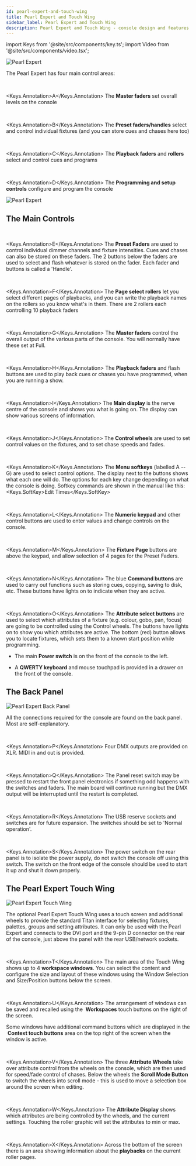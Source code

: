 ```yaml
---
id: pearl-expert-and-touch-wing
title: Pearl Expert and Touch Wing
sidebar_label: Pearl Expert and Touch Wing
description: Pearl Expert and Touch Wing - console design and features
---
```


import Keys from '@site/src/components/key.ts';
import Video from '@site/src/components/video.tsx';

![Pearl Expert](/docs/images/Pearl-Expert.png)

The Pearl Expert has four main control areas:

<br/>

<Keys.Annotation>A</Keys.Annotation> The <strong>Master faders</strong> set overall levels on the console

<br/>

<Keys.Annotation>B</Keys.Annotation> The <strong>Preset faders/handles</strong> select and control individual fixtures
(and you can store cues and chases here too)

<br/>

<Keys.Annotation>C</Keys.Annotation> The <strong>Playback faders</strong> and <strong>rollers</strong> select and control cues and
programs

<br/>

<Keys.Annotation>D</Keys.Annotation> The <strong>Programming and setup controls</strong> configure and program the console

![Pearl Expert](/docs/images/Pearl-Expert-2.png)

## The Main Controls

<br/>

<Keys.Annotation>E</Keys.Annotation> The <strong>Preset Faders</strong> are used to control individual dimmer channels and
fixture intensities. Cues and chases can also be stored on these faders.
The 2 buttons below the faders are used to select and flash whatever is
stored on the fader. Each fader and buttons is called a \'Handle\'.

<br/>

<Keys.Annotation>F</Keys.Annotation> The <strong>Page select rollers</strong> let you select different pages of playbacks,
and you can write the playback names on the rollers so you know what's
in them. There are 2 rollers each controlling 10 playback faders

<br/>

<Keys.Annotation>G</Keys.Annotation> The <strong>Master faders</strong> control the overall output of the various parts of
the console. You will normally have these set at Full.

<br/>

<Keys.Annotation>H</Keys.Annotation> The <strong>Playback faders</strong> and flash buttons are used to play back cues or
chases you have programmed, when you are running a show.

<br/>

<Keys.Annotation>I</Keys.Annotation> The <strong>Main display</strong> is the nerve centre of the console and shows you
what is going on. The display can show various screens of information.

<br/>

<Keys.Annotation>J</Keys.Annotation> The <strong>Control wheels</strong> are used to set control values on the fixtures,
and to set chase speeds and fades.

<br/>

<Keys.Annotation>K</Keys.Annotation> The <strong>Menu softkeys</strong> (labelled A -- G) are used to select control
options. The display next to the buttons shows what each one will do.
The options for each key change depending on what the console is doing.
Softkey commands are shown in the manual like this:
<Keys.SoftKey>Edit Times</Keys.SoftKey>

<br/>

<Keys.Annotation>L</Keys.Annotation> The <strong>Numeric keypad</strong> and other control buttons are used to enter
values and change controls on the console.

<br/>

<Keys.Annotation>M</Keys.Annotation> The <strong>Fixture Page</strong> buttons are above the keypad, and allow selection
of 4 pages for the Preset Faders.

<br/>

<Keys.Annotation>N</Keys.Annotation> The blue <strong>Command buttons</strong> are used to carry out functions such as
storing cues, copying, saving to disk, etc. These buttons have lights on
to indicate when they are active.

<br/>

<Keys.Annotation>O</Keys.Annotation> The <strong>Attribute select buttons</strong> are used to select which attributes of
a fixture (e.g. colour, gobo, pan, focus) are going to be controlled
using the Control wheels. The buttons have lights on to show you which
attributes are active. The bottom (red) button allows you to locate
fixtures, which sets them to a known start position while programming.

- The main <strong>Power switch</strong> is on the front of the console to the left.

- A <strong>QWERTY keyboard</strong> and mouse touchpad is provided in a drawer on the
front of the console.

## The Back Panel

![Pearl Expert Back Panel](/docs/images/Pearl-Expert-Back-Panel.png)

All the connections required for the console are found on the back
panel. Most are self-explanatory.

<br/>

<Keys.Annotation>P</Keys.Annotation> Four DMX outputs are provided on XLR. MIDI in and out is provided.

<br/>

<Keys.Annotation>Q</Keys.Annotation> The Panel reset switch may be pressed to restart the front panel
    electronics if something odd happens with the switches and faders.
    The main board will continue running but the DMX output will be
    interrupted until the restart is completed.

<br/>

<Keys.Annotation>R</Keys.Annotation> The USB reserve sockets and switches are for future expansion. The
    switches should be set to \'Normal operation\'.

<br/>

<Keys.Annotation>S</Keys.Annotation> The power switch on the rear panel is to isolate the power supply, do 
not switch the console off using this switch. The switch on the front edge of the 
console should be used to start it up and shut it down properly.
	
## The Pearl Expert Touch Wing

![Pearl Expert Touch Wing](/docs/images/Pearl-Expert-Touch-Wing.png)

The optional Pearl Expert Touch Wing uses a touch screen and additional
wheels to provide the standard Titan interface for selecting fixtures,
palettes, groups and setting attributes. It can only be used with the
Pearl Expert and connects to the DVI port and the 9-pin D connector on
the rear of the console, just above the panel with the rear USB/network
sockets.

<br/>

<Keys.Annotation>T</Keys.Annotation> The main area of the Touch Wing shows up to 4 <strong>workspace windows</strong>. You
can select the content and configure the size and layout of these
windows using the Window Selection and Size/Position buttons below the
screen.

<br/>

<Keys.Annotation>U</Keys.Annotation> The arrangement of windows can be saved and recalled using the
&nbsp;<strong>Workspaces</strong> touch buttons on the right of the screen.

Some windows have additional command buttons which are displayed in the
&nbsp;<strong>Context touch buttons</strong> area on the top right of the screen when the
window is active.

<br/>

<Keys.Annotation>V</Keys.Annotation> The three <strong>Attribute Wheels</strong> take over attribute control from the
wheels on the console, which are then used for speed/fade control of
chases. Below the wheels the <strong>Scroll Mode Button</strong> to switch the wheels
into scroll mode - this is used to move a selection box around the
screen when editing.

<br/>

<Keys.Annotation>W</Keys.Annotation> The <strong>Attribute Display</strong> shows which attributes are being controlled by
the wheels, and the current settings. Touching the roller graphic will
set the attributes to min or max.

<br/>

<Keys.Annotation>X</Keys.Annotation> Across the bottom of the screen there is an area showing information
about the <strong>playbacks</strong> on the current roller pages.
